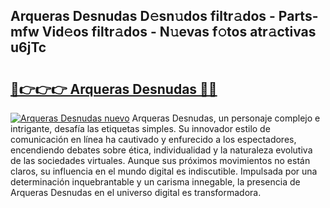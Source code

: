 ## Arqueras Desnudas D𝚎sn𝚞dos filtr𝚊dos - Parts-mfw Vid𝚎os filtr𝚊dos - N𝚞evas f𝚘tos atr𝚊ctivas u6jTc

# <h2><a href="http://mbaq8i.tromn.icu/?c=Arqueras+Desnudas">🔗👉👉👉 Arqueras Desnudas 🔗🔗</a></h2>

[![Arqueras Desnudas nuevo](https://i.imgur.com/pEAQMta.gif)](http://mbaq8i.tromn.icu/?c=Arqueras+Desnudas)
Arqueras Desnudas, un personaje complejo e intrigante, desafía las etiquetas simples. Su innovador estilo de comunicación en línea ha cautivado y enfurecido a los espectadores, encendiendo debates sobre ética, individualidad y la naturaleza evolutiva de las sociedades virtuales. Aunque sus próximos movimientos no están claros, su influencia en el mundo digital es indiscutible. Impulsada por una determinación inquebrantable y un carisma innegable, la presencia de Arqueras Desnudas en el universo digital es transformadora.
